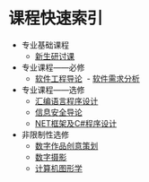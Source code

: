 # 课程快速索引

- 专业基础课程
  - [新生研讨课](/软件学院/专业基础课程/新生研讨课.md)
- 专业课程——必修
  - [软件工程导论](/软件学院/专业课程——必修/软件工程导论.md)
  - [软件需求分析](/软件学院/专业课程——必修/软件需求分析.md)
- 专业课程——选修
  - [汇编语言程序设计](/软件学院/专业课程——选修/汇编语言程序设计.md)
  - [信息安全导论](/软件学院/专业课程——选修/信息安全导论.md)
  - [NET框架及C#程序设计](/软件学院/专业课程——选修/NET框架及C%23程序设计.md)
- 非限制性选修
  - [数字作品创意策划](/软件学院/非限制性选修/数字作品创意策划.md)
  - [数字摄影](/软件学院/非限制性选修/数字摄影.md)
  - [计算机图形学](/软件学院/非限制性选修/计算机图形学.md)
